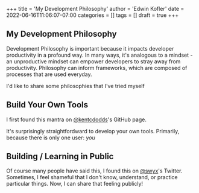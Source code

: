 +++
title = 'My Development Philosophy'
author = 'Edwin Kofler'
date = 2022-06-16T11:06:07-07:00
categories = []
tags = []
draft = true
+++

## My Development Philosophy

Development Philosophy is important because it impacts developer productivity in a profound way. In many ways, it's analogous to a mindset - an unproductive mindset can empower developers to stray away from productivity. Philosophy can inform frameworks, which are composed of processes that are used everyday.

I'd like to share some philosophies that I've tried myself

## Build Your Own Tools

I first found this mantra on [@kentcdodds](https://twitter.com/kentcdodds)'s GitHub page.

It's surprisingly straightfordward to develop your own tools. Primarily, because there is only one user: _you_

## Building / Learning in Public

Of course many people have said this, I found this on [@swyx](https://twitter.com/swyx)'s Twitter. Sometimes, I feel shameful that I don't know, understand, or practice particular things. Now, I can share that feeling publicly!

